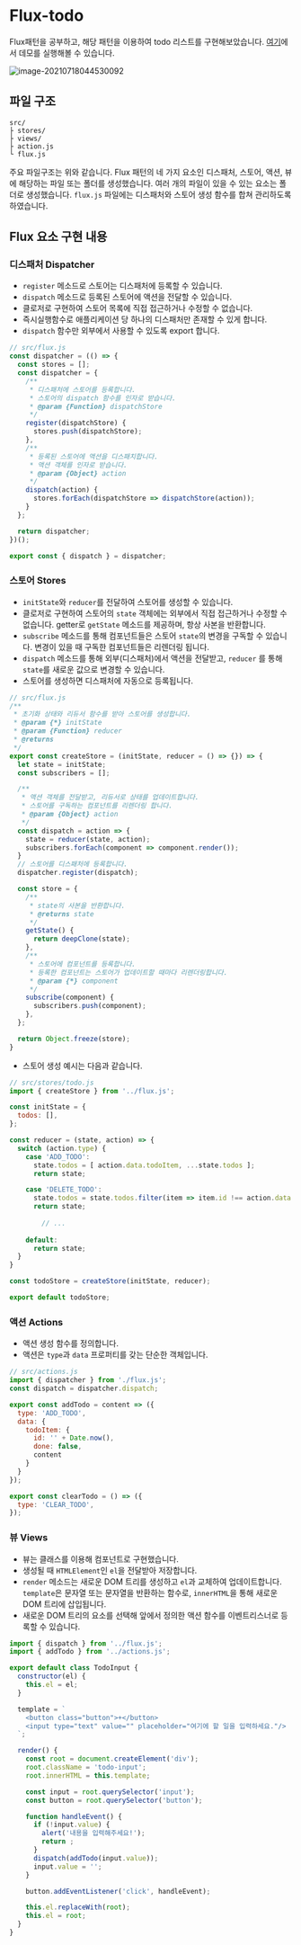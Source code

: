 # Flux-todo
Flux패턴을 공부하고, 해당 패턴을 이용하여 todo 리스트를 구현해보았습니다.
[여기](https://yes-xodnd.github.io/flux-todo)에서 데모를 실행해볼 수 있습니다.

![image-20210718044530092](README.assets/image-20210718044530092.png)



## 파일 구조

```
src/
├ stores/
├ views/
├ action.js
└ flux.js
```

주요 파일구조는 위와 같습니다. Flux 패턴의 네 가지 요소인 디스패처, 스토어, 액션, 뷰에 해당하는 파일 또는 폴더를 생성했습니다. 여러 개의 파일이 있을 수 있는 요소는 폴더로 생성했습니다. `flux.js` 파일에는 디스패처와 스토어 생성 함수를 합쳐 관리하도록 하였습니다.



## Flux 요소 구현 내용

### 디스패처 Dispatcher

- `register` 메소드로 스토어는 디스패처에 등록할 수 있습니다.
- `dispatch` 메소드로 등록된 스토어에 액션을 전달할 수 있습니다.
- 클로저로 구현하여 스토어 목록에 직접 접근하거나 수정할 수 없습니다.
- 즉시실행함수로 애플리케이션 당 하나의 디스패처만 존재할 수 있게 합니다.
- `dispatch` 함수만 외부에서 사용할 수 있도록 export 합니다.

``` js
// src/flux.js
const dispatcher = (() => {
  const stores = [];
  const dispatcher = {
    /**
     * 디스패처에 스토어를 등록합니다.
     * 스토어의 dispatch 함수를 인자로 받습니다.
     * @param {Function} dispatchStore 
     */
    register(dispatchStore) {
      stores.push(dispatchStore);
    },
    /**
     * 등록된 스토어에 액션을 디스패치합니다.
     * 액션 객체를 인자로 받습니다.
     * @param {Object} action 
     */
    dispatch(action) {
      stores.forEach(dispatchStore => dispatchStore(action));
    }
  };

  return dispatcher;
})();

export const { dispatch } = dispatcher;
```



### 스토어 Stores

- `initState`와 `reducer`를 전달하여 스토어를 생성할 수 있습니다.
- 클로저로 구현하여 스토어의 `state` 객체에는 외부에서 직접 접근하거나 수정할 수 없습니다.
  getter로 `getState` 메소드를 제공하며, 항상 사본을 반환합니다.
- `subscribe` 메소드를 통해 컴포넌트들은 스토어 `state`의 변경을 구독할 수 있습니다.
  변경이 있을 때 구독한 컴포넌트들은 리렌더링 됩니다.
- `dispatch` 메소드를 통해 외부(디스패처)에서 액션을 전달받고, `reducer` 를 통해 `state`를 새로운 값으로 변경할 수 있습니다.
- 스토어를 생성하면 디스패처에 자동으로 등록됩니다.

``` js
// src/flux.js
/**
 * 초기화 상태와 리듀서 함수를 받아 스토어를 생성합니다.
 * @param {*} initState
 * @param {Function} reducer 
 * @returns 
 */
export const createStore = (initState, reducer = () => {}) => {
  let state = initState;
  const subscribers = [];

  /**
   * 액션 객체를 전달받고, 리듀서로 상태를 업데이트합니다.
   * 스토어를 구독하는 컴포넌트를 리렌더링 합니다.
   * @param {Object} action 
   */
  const dispatch = action => {
    state = reducer(state, action);
    subscribers.forEach(component => component.render());
  }
  // 스토어를 디스패처에 등록합니다.
  dispatcher.register(dispatch);

  const store = {
    /**
     * state의 사본을 반환합니다.
     * @returns state
     */
    getState() {
      return deepClone(state);
    },
    /**
     * 스토어에 컴포넌트를 등록합니다.
     * 등록한 컴포넌트는 스토어가 업데이트할 때마다 리렌더링합니다.
     * @param {*} component 
     */
    subscribe(component) {
      subscribers.push(component);
    },
  };

  return Object.freeze(store);
}
```

- 스토어 생성 예시는 다음과 같습니다.

``` js
// src/stores/todo.js
import { createStore } from '../flux.js';

const initState = {
  todos: [],
};

const reducer = (state, action) => {
  switch (action.type) {
    case 'ADD_TODO':
      state.todos = [ action.data.todoItem, ...state.todos ];
      return state;

    case 'DELETE_TODO':
      state.todos = state.todos.filter(item => item.id !== action.data.id);
      return state;
      
		// ...
    
    default:
      return state;
  }
}

const todoStore = createStore(initState, reducer);

export default todoStore;
```



### 액션 Actions

- 액션 생성 함수를 정의합니다.
- 액션은 `type`과 `data` 프로퍼티를 갖는 단순한 객체입니다.

``` js
// src/actions.js
import { dispatcher } from './flux.js';
const dispatch = dispatcher.dispatch;

export const addTodo = content => ({
  type: 'ADD_TODO',
  data: {
    todoItem: {
      id: '' + Date.now(),
      done: false,
      content
    }
  }   
});

export const clearTodo = () => ({
  type: 'CLEAR_TODO',
});
```



### 뷰 Views

- 뷰는 클래스를 이용해 컴포넌트로 구현했습니다.
- 생성될 때 `HTMLElement`인 `el`을 전달받아 저장합니다.
- `render` 메소드는 새로운 DOM 트리를 생성하고 `el`과 교체하여 업데이트합니다.
  `template`은 문자열 또는 문자열을 반환하는 함수로, `innerHTML`을 통해 새로운 DOM 트리에 삽입됩니다.
- 새로운 DOM 트리의 요소를 선택해 앞에서 정의한 액션 함수를 이벤트리스너로 등록할 수 있습니다.

``` js
import { dispatch } from '../flux.js';
import { addTodo } from '../actions.js';

export default class TodoInput {
  constructor(el) {
    this.el = el;
  }

  template = `
    <button class="button">+</button>
    <input type="text" value="" placeholder="여기에 할 일을 입력하세요."/>
  `;

  render() {
    const root = document.createElement('div');
    root.className = 'todo-input';
    root.innerHTML = this.template;

    const input = root.querySelector('input');
    const button = root.querySelector('button');

    function handleEvent() {
      if (!input.value) {
        alert('내용을 입력해주세요!');
        return ;
      }
      dispatch(addTodo(input.value));
      input.value = '';
    }

    button.addEventListener('click', handleEvent);

    this.el.replaceWith(root);
    this.el = root;
  }
}
```


